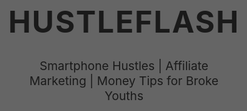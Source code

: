 <!DOCTYPE html>
<html lang="en">
<head>
  <meta charset="UTF-8" />
  <meta name="viewport" content="width=device-width, initial-scale=1.0"/>
  <title>HustleFlash</title>
  <style>
    * {
      margin: 0;
      padding: 0;
      box-sizing: border-box;
    }

    body {
      background: url('https://images.unsplash.com/photo-1554224154-22dec7ec8818?auto=format&fit=crop&w=1400&q=80') no-repeat center center fixed;
      background-size: cover;
      font-family: Arial, sans-serif;
      color: white;
      height: 100vh;
      position: relative;
    }

    .overlay {
      position: absolute;
      top: 0;
      left: 0;
      height: 100%;
      width: 100%;
      background-color: rgba(0, 0, 0, 0.6); /* Dark overlay */
      z-index: 1;
    }

    .content {
      position: relative;
      z-index: 2;
      display: flex;
      flex-direction: column;
      justify-content: center;
      align-items: center;
      height: 100vh;
      text-align: center;
      padding: 20px;
    }

    h1 {
      font-size: 3rem;
      text-transform: uppercase;
      letter-spacing: 2px;
      margin-bottom: 10px;
    }

    p {
      font-size: 1.2rem;
      max-width: 600px;
    }
  </style>
</head>
<body>
  <div class="overlay"></div>
  <div class="content">
    <h1>HustleFlash</h1>
    <p>Smartphone Hustles | Affiliate Marketing | Money Tips for Broke Youths</p>
  </div>
</body>
</html>
